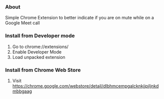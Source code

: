### About

Simple Chrome Extension to better indicate if you are on mute while on a Google Meet call


### Install from Developer mode
1. Go to chrome://extensions/
1. Enable Developer Mode
1. Load unpacked extension


### Install from Chrome Web Store
1. Visit https://chrome.google.com/webstore/detail/dlbhmcempgalcknkjjpiljnkdmbbgaag

